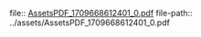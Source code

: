 file:: [AssetsPDF_1709668612401_0.pdf](../assets/AssetsPDF_1709668612401_0.pdf)
file-path:: ../assets/AssetsPDF_1709668612401_0.pdf
